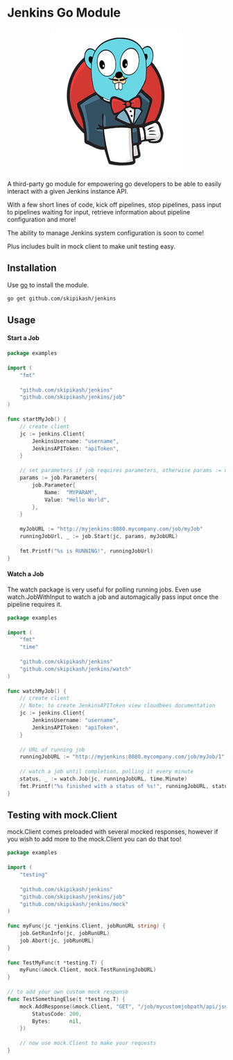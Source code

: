 # Jenkins Go Module

<p align="center">
  <img src="https://github.com/skipikash/jenkins/blob/main/logo.png?raw=true">
</p>

A third-party go module for empowering go developers to be able to easily interact with a given Jenkins instance API. 

With a few short lines of code, kick off pipelines, stop pipelines, pass input to pipelines waiting for input, retrieve information about pipeline configuration and more!

The ability to manage Jenkins system configuration is soon to come!

Plus includes built in mock client to make unit testing easy.

## Installation

Use [go](https://golang.org/doc/install) to install the module.

```bash
go get github.com/skipikash/jenkins
```

## Usage

#### Start a Job
```go
package examples

import (
	"fmt"

	"github.com/skipikash/jenkins"
	"github.com/skipikash/jenkins/job"
)

func startMyJob() {
	// create client
	jc := jenkins.Client{
		JenkinsUsername: "username",
		JenkinsAPIToken: "apiToken",
	}

	// set parameters if job requires parameters, otherwise params := nil
	params := job.Parameters{
		job.Parameter{
			Name:  "MYPARAM",
			Value: "Hello World",
		},
	}

	myJobURL := "http://myjenkins:8080.mycompany.com/job/myJob"
	runningJobUrl, _ := job.Start(jc, params, myJobURL)

	fmt.Printf("%s is RUNNING!", runningJobUrl)
}
```

#### Watch a Job
The watch package is very useful for polling running jobs. Even use watch.JobWithInput to watch a job and automagically pass input once the pipeline requires it.
```go
package examples

import (
	"fmt"
	"time"

	"github.com/skipikash/jenkins"
	"github.com/skipikash/jenkins/watch"
)

func watchMyJob() {
	// create client
	// Note: to create JenkinsAPIToken view cloudbees documentation
	jc := jenkins.Client{
		JenkinsUsername: "username",
		JenkinsAPIToken: "apiToken",
	}

	// URL of running job
	runningJobURL := "http://myjenkins:8080.mycompany.com/job/myJob/1"

	// watch a job until completion, polling it every minute
	status, _ := watch.Job(jc, runningJobURL, time.Minute)
	fmt.Printf("%s finished with a status of %s!", runningJobURL, status)
}
```

## Testing with mock.Client
mock.Client comes preloaded with several mocked responses, however if you wish to add more to the mock.Client you can do that too!
```go
package examples

import (
	"testing"

	"github.com/skipikash/jenkins"
	"github.com/skipikash/jenkins/job"
	"github.com/skipikash/jenkins/mock"
)

func myFunc(jc *jenkins.Client, jobRunURL string) {
	job.GetRunInfo(jc, jobRunURL)
	job.Abort(jc, jobRunURL)
}

func TestMyFunc(t *testing.T) {
	myFunc(&mock.Client, mock.TestRunningJobURL)
}

// to add your own custom mock response
func TestSomethingElse(t *testing.T) {
	mock.AddResponse(&mock.Client, "GET", "/job/mycustomjobpath/api/json", mock.Response{
		StatusCode: 200,
		Bytes:      nil,
	})

	// now use mock.Client to make your requests
}
```